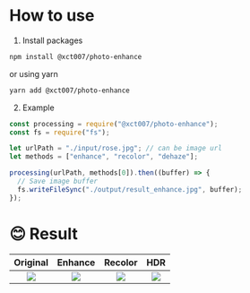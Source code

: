 # How to use

1. Install packages

```sh
npm install @xct007/photo-enhance
```

or using yarn

```sh
yarn add @xct007/photo-enhance
```

2. Example

```js
const processing = require("@xct007/photo-enhance");
const fs = require("fs");

let urlPath = "./input/rose.jpg"; // can be image url
let methods = ["enhance", "recolor", "dehaze"];

processing(urlPath, methods[0]).then((buffer) => {
  // Save image buffer
  fs.writeFileSync("./output/result_enhance.jpg", buffer);
});
```

# :blush: Result

|                                Original                                |                                      Enhance                                      |                                      Recolor                                      |                                       HDR                                        |
| :--------------------------------------------------------------------: | :-------------------------------------------------------------------------------: | :-------------------------------------------------------------------------------: | :------------------------------------------------------------------------------: |
| ![](https://github.com/xct007/photo-enhance/raw/master/input/rose.jpg) | ![](https://github.com/xct007/photo-enhance/raw/master/output/result_enhance.jpg) | ![](https://github.com/xct007/photo-enhance/raw/master/output/result_recolor.jpg) | ![](https://github.com/xct007/photo-enhance/raw/master/output/result_dehaze.jpg) |
